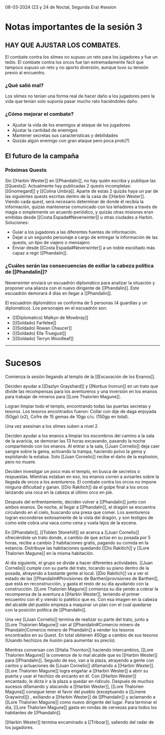 08-03-2024 (23 y 24 de Noctal, Segunda Era)
#sesion
# Notas importantes de la sesión 3
## HAY QUE AJUSTAR LOS COMBATES.
El combate contra los slimes no supuso un reto para los jugadores y fue un tedio. El combate contra los orcos fue tan extremadamente fácil que tampoco supuso un reto y no aporto diversión, aunque tuvo su tensión previo al encuentro.
### ¿Qué salió mal?
Los slimes no tenían una forma real de hacer daño a los jugadores pero la vida que tenían solo suponía pasar mucho rato haciéndoles daño.
### ¿Cómo mejorar el combate?
+ Ajustar la vida de los enemigos al ataque de los jugadores
+ Ajustar la cantidad de enemigos
+ Mantener secretas sus características y debilidades
+ Quizás algún enemigo con gran ataque pero poca prob(?)
## El futuro de la campaña
### Próximas Quests
Sin [[Harbin Wester]] en [[Phandalin]], no hay quién escriba y publique las [[Quests]]. Actualmente hay publicadas 2 quests incompletas: [[Gnomegard]] y [[Colina Umbra]]. Aparte de estas 2 quizás haya un par de las siguientes quests escritas dentro de la casa de [[Harbin Wester]]. Viendo cada quest, será necesario determinar de donde él recibía la información, quizás mantenerse comunicado con los leñadores a través de magia o simplemente un acuerdo periódico, y quizás otras misiones eran emitidas desde [[Costa Espada#Neverwinter]] u otras ciudades a Harbin.
Soluciones:
+ Guiar a los jugadores a las diferentes fuentes de información.
+ Dejar a un segundo personaje a cargo de entregar la información de las quests, un tipo de viajero o mensajero
+ Enviar desde [[Costa Espada#Neverwinter]] a un noble escoltado más capaz a regir [[Phandalin]]. 
### ¿Cuáles serán las consecuencias de exiliar la cabeza política de [[Phandalin]]?

Neverwinter enviará un escuadrón diplomático para analizar la situación y proponer una alianza con el nuevo dirigente de [[Phandalin]]. Este escuadrón demorará 4 días en llegar a [[Phandalin]].

El escuadrón diplomático se conforma de 5 personas (4 guardias y un diplomático). Los personajes en el escuadrón son: 
+ [[(Diplomatico) Malkyn de Mowbray]]
+ [[(Soldado) Farfelee]]
+ [[(Soldado) Rowan Chaucer]]
+ [[(Soldado) Ella Truegust]]
+ [[(Soldado) Terryn Woodleaf]]
***
# Sucesos
Comienza la sesión llegando al templo de la [[Excavación de los Enanos]].

Deciden ayudar a [[Dazlyn Grayshard]] y [[Norbus Ironrun]] en un trato que divide las recompensas para los aventureros y una inversión en los enanos para trabajar de mineros para [[Lore Thalorien Magune]].

Logran limpiar todo el templo, encontrando todas las puertas secretas y tesoros. Los tesoros encontrados fueron: Collar con dije de daga enjoyada (50gp) (x2), Cofre de 15 gemas de 10gp c/u. (150gp en total). 

Una vez asesinan a los slimes suben a nivel 2. 

Deciden ayudar a los enanos a limpiar los escombros del camino a la sala de la avaricia, se demoran las 13 horas excavando, pasando la noche compartiendo con los enanos. Al entrar a la sala, [[Juan Cornelio]] deja caer sangre sobre la gema, activando la trampa, haciendo polvo la gema y explotando la estatua. Solo [[Juan Cornelio]] recibe el daño de la explosion, pero no muere. 

Deciden investigar un poco más el templo, en busca de secretos o respuestas. Mientras estaban en eso, los enanos corren a avisarles sobre la llegada de orcos a los aventureros. El combate contra los orcos no impone ninguna dificultad y ganan. [[Dio Rakitich]] da el golpe final a los orcos lanzando una roca en la cabeza al último orco en píe.

Después del enfrentamiento, deciden volver a [[Phandalin]] junto con ambos enanos. De noche, al llegar a [[Phandalin]], el dragón se encuentra circulando en el cielo, buscando una presa que comer. Los aventureros logran esconderse exitosamente de la vista del dragón, y son testigos de como este cobra una vaca como cena y vuela lejos de la escena.

En [[Phandalin]], [[Toblen Stonehill]] se acerca a [[Juan Cornelio]] ofreciéndole un trato donde, a cambio de que actúe en su posada por 5 horas, recibe a cambio 2 habitaciones gratis, pagando su comida en la estancia. Distribuye las habitaciones quedando [[Dio Rakitich]] y [[Lore Thalorien Magune]] en la misma habitación.

Al día siguiente, el grupo se divide a hacer diferentes actividades. [[Juan Cornelio]] cumple con su parte del trato, tocando su piano dentro de la posada, atrayendo a bastante gente al local. [[Dio Rakitich]] va a ver el estado de las [[Phandalin#Provisiones de Barthen|provisiones de Barthen]], que está en reconstrucción, y gasta el resto de su día ayudando con la construcción. [[Lore Thalorien Magune]] comienza su día yendo a cobrar la recompensa de la aventura a [[Harbin Wester]], teniendo el primer encuentro con él y viendo lo patético que es. Con esa imagen en la cabeza del alcalde del pueblo empieza a maquinar un plan con el cual quedarse con la posición política de [[Phandalin]]. 

Una vez [[Juan Cornelio]] termina de realizar su parte del trato, junto a [[Lore Thalorien Magune]] van al [[Phandalin#Comercio minero de Phandalin|Comercio minero de Phandalin]] a vender los tesoros encontrados en su Quest. En total obtienen 450gp a cambio de sus tesoros (Usando hechizos de ilusión para aumentar su precio).

Mientras conversan con [[Halia Thornton]] haciendo intercambios, [[Lore Thalorien Magune]] la convence de lo mal alcalde que es [[Harbin Wester]] para [[Phandalin]]. Seguido de eso, van a la plaza, atrayendo a gente con cantos y actuaciones de [[Juan Cornelio]] difamando a [[Harbin Wester]]. [[Lore Thalorien Magune]] logra engañar a [[Harbin Wester]] a abrir su puerta y usar el hechizo de encanto en él. Con [[Harbin Wester]] encantado, le dicta ir a la plaza a quedar en ridículo. Después de muchos sucesos difamando y atacando a [[Harbin Wester]], [[Lore Thalorien Magune]] consigue tener el favor del pueblo (exceptuando a [[Linene Graywind]]) , exiliando a [[Harbin Wester]] de [[Phandalin]] y aclamando a [[Lore Thalorien Magune]] como nuevo dirigente del lugar. Para terminar el día, [[Lore Thalorien Magune]] gasta en rondas de cervezas para todos los habitantes de [[Phandalin]]. 

[[Harbin Wester]] termina encaminado a [[Triboar]], saliendo del radar de los jugadores.